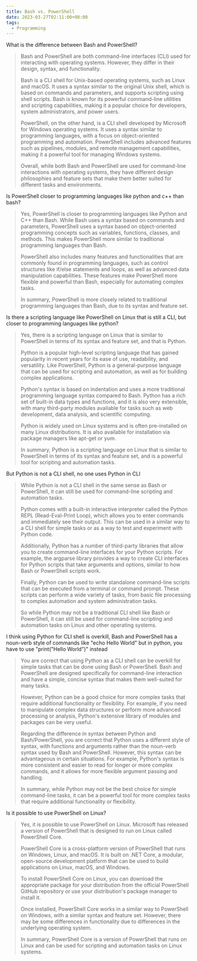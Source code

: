 ```yaml
---
title: Bash vs. PowerShell
date: 2023-03-27T02:11:00+08:00
tags:
  - Programming
---
```

What is the difference between Bash and PowerShell?

> Bash and PowerShell are both command-line interfaces (CLI) used for interacting with operating systems. However, they differ in their design, syntax, and functionality.
> 
> Bash is a CLI shell for Unix-based operating systems, such as Linux and macOS. It uses a syntax similar to the original Unix shell, which is based on commands and parameters, and supports scripting using shell scripts. Bash is known for its powerful command-line utilities and scripting capabilities, making it a popular choice for developers, system administrators, and power users.
> 
> PowerShell, on the other hand, is a CLI shell developed by Microsoft for Windows operating systems. It uses a syntax similar to programming languages, with a focus on object-oriented programming and automation. PowerShell includes advanced features such as pipelines, modules, and remote management capabilities, making it a powerful tool for managing Windows systems.
> 
> Overall, while both Bash and PowerShell are used for command-line interactions with operating systems, they have different design philosophies and feature sets that make them better suited for different tasks and environments.

Is PowerShell closer to programming languages like python and c++ than bash?

> Yes, PowerShell is closer to programming languages like Python and C++ than Bash. While Bash uses a syntax based on commands and parameters, PowerShell uses a syntax based on object-oriented programming concepts such as variables, functions, classes, and methods. This makes PowerShell more similar to traditional programming languages than Bash.
> 
> PowerShell also includes many features and functionalities that are commonly found in programming languages, such as control structures like if/else statements and loops, as well as advanced data manipulation capabilities. These features make PowerShell more flexible and powerful than Bash, especially for automating complex tasks.
> 
> In summary, PowerShell is more closely related to traditional programming languages than Bash, due to its syntax and feature set.

Is there a scripting language like PowerShell on Linux that is still a CLI, but closer to programming languages like python?

> Yes, there is a scripting language on Linux that is similar to PowerShell in terms of its syntax and feature set, and that is Python.
> 
> Python is a popular high-level scripting language that has gained popularity in recent years for its ease of use, readability, and versatility. Like PowerShell, Python is a general-purpose language that can be used for scripting and automation, as well as for building complex applications.
> 
> Python's syntax is based on indentation and uses a more traditional programming language syntax compared to Bash. Python has a rich set of built-in data types and functions, and it is also very extensible, with many third-party modules available for tasks such as web development, data analysis, and scientific computing.
> 
> Python is widely used on Linux systems and is often pre-installed on many Linux distributions. It is also available for installation via package managers like apt-get or yum.
> 
> In summary, Python is a scripting language on Linux that is similar to PowerShell in terms of its syntax and feature set, and is a powerful tool for scripting and automation tasks.

But Python is not a CLI shell, no one uses Python in CLI

> While Python is not a CLI shell in the same sense as Bash or PowerShell, it can still be used for command-line scripting and automation tasks.
> 
> Python comes with a built-in interactive interpreter called the Python REPL (Read-Eval-Print Loop), which allows you to enter commands and immediately see their output. This can be used in a similar way to a CLI shell for simple tasks or as a way to test and experiment with Python code.
> 
> Additionally, Python has a number of third-party libraries that allow you to create command-line interfaces for your Python scripts. For example, the argparse library provides a way to create CLI interfaces for Python scripts that take arguments and options, similar to how Bash or PowerShell scripts work.
> 
> Finally, Python can be used to write standalone command-line scripts that can be executed from a terminal or command prompt. These scripts can perform a wide variety of tasks, from basic file processing to complex automation and system administration tasks.
> 
> So while Python may not be a traditional CLI shell like Bash or PowerShell, it can still be used for command-line scripting and automation tasks on Linux and other operating systems.

I think using Python for CLI shell is overkill, Bash and PowerShell has a noun-verb style of commands like "echo Hello World" but in python, you have to use "print("Hello World")" instead

> You are correct that using Python as a CLI shell can be overkill for simple tasks that can be done using Bash or PowerShell. Bash and PowerShell are designed specifically for command-line interaction and have a simple, concise syntax that makes them well-suited for many tasks.
> 
> However, Python can be a good choice for more complex tasks that require additional functionality or flexibility. For example, if you need to manipulate complex data structures or perform more advanced processing or analysis, Python's extensive library of modules and packages can be very useful.
> 
> Regarding the difference in syntax between Python and Bash/PowerShell, you are correct that Python uses a different style of syntax, with functions and arguments rather than the noun-verb syntax used by Bash and PowerShell. However, this syntax can be advantageous in certain situations. For example, Python's syntax is more consistent and easier to read for longer or more complex commands, and it allows for more flexible argument passing and handling.
> 
> In summary, while Python may not be the best choice for simple command-line tasks, it can be a powerful tool for more complex tasks that require additional functionality or flexibility.

Is it possible to use PowerShell on Linux?

> Yes, it is possible to use PowerShell on Linux. Microsoft has released a version of PowerShell that is designed to run on Linux called PowerShell Core.
> 
> PowerShell Core is a cross-platform version of PowerShell that runs on Windows, Linux, and macOS. It is built on .NET Core, a modular, open-source development platform that can be used to build applications on Linux, macOS, and Windows.
> 
> To install PowerShell Core on Linux, you can download the appropriate package for your distribution from the official PowerShell GitHub repository or use your distribution's package manager to install it.
> 
> Once installed, PowerShell Core works in a similar way to PowerShell on Windows, with a similar syntax and feature set. However, there may be some differences in functionality due to differences in the underlying operating system.
> 
> In summary, PowerShell Core is a version of PowerShell that runs on Linux and can be used for scripting and automation tasks on Linux systems.